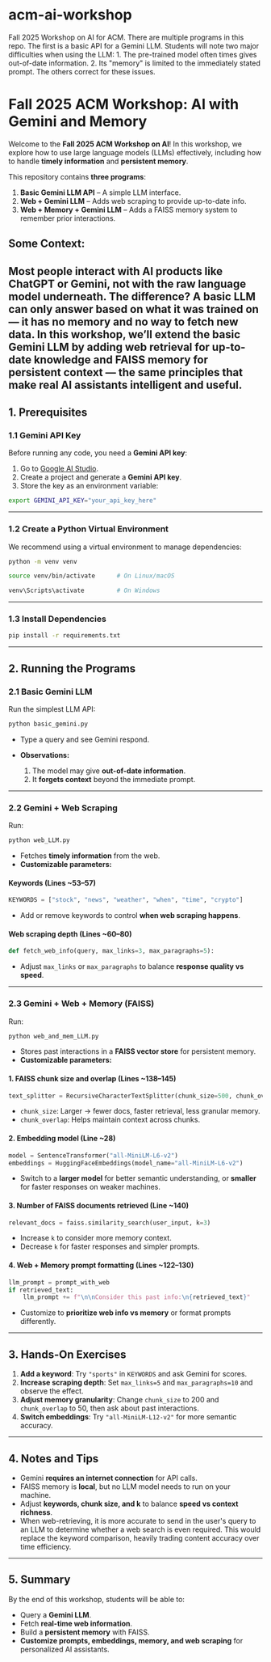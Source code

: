 # acm-ai-workshop
Fall 2025 Workshop on AI for ACM. There are multiple programs in this repo. The first is a basic API for a Gemini LLM. Students will note two major difficulties when using the LLM: 1. The pre-trained model often times gives out-of-date information. 2. Its "memory" is limited to the immediately stated prompt. The others correct for these issues.

# Fall 2025 ACM Workshop: AI with Gemini and Memory

Welcome to the **Fall 2025 ACM Workshop on AI**! In this workshop, we explore how to use large language models (LLMs) effectively, including how to handle **timely information** and **persistent memory**.

This repository contains **three programs**:

1. **Basic Gemini LLM API** – A simple LLM interface.
2. **Web + Gemini LLM** – Adds web scraping to provide up-to-date info.
3. **Web + Memory + Gemini LLM** – Adds a FAISS memory system to remember prior interactions.

## Some Context: ##

Most people interact with AI products like ChatGPT or Gemini, not with the raw language model underneath. The difference? A basic LLM can only answer based on what it was trained on — it has no memory and no way to fetch new data.
In this workshop, we’ll extend the basic Gemini LLM by adding web retrieval for up-to-date knowledge and FAISS memory for persistent context — the same principles that make real AI assistants intelligent and useful.
---

## 1. Prerequisites

### 1.1 Gemini API Key

Before running any code, you need a **Gemini API key**:

1. Go to [Google AI Studio](https://studio.ai.google/).
2. Create a project and generate a **Gemini API key**.
3. Store the key as an environment variable:

```bash
export GEMINI_API_KEY="your_api_key_here"
```

---

### 1.2 Create a Python Virtual Environment

We recommend using a virtual environment to manage dependencies:

```bash
python -m venv venv

source venv/bin/activate      # On Linux/macOS

venv\Scripts\activate         # On Windows
```

---

### 1.3 Install Dependencies

```bash
pip install -r requirements.txt
```

---

## 2. Running the Programs

### 2.1 Basic Gemini LLM

Run the simplest LLM API:

```bash
python basic_gemini.py
```

* Type a query and see Gemini respond.
* **Observations:**

  1. The model may give **out-of-date information**.
  2. It **forgets context** beyond the immediate prompt.

---

### 2.2 Gemini + Web Scraping

Run:

```bash
python web_LLM.py
```

* Fetches **timely information** from the web.
* **Customizable parameters:**

#### Keywords (Lines ~53–57)

```python
KEYWORDS = ["stock", "news", "weather", "when", "time", "crypto"]
```

* Add or remove keywords to control **when web scraping happens**.

#### Web scraping depth (Lines ~60–80)

```python
def fetch_web_info(query, max_links=3, max_paragraphs=5):
```

* Adjust `max_links` or `max_paragraphs` to balance **response quality vs speed**.

---

### 2.3 Gemini + Web + Memory (FAISS)

Run:

```bash
python web_and_mem_LLM.py
```

* Stores past interactions in a **FAISS vector store** for persistent memory.
* **Customizable parameters:**

#### 1. FAISS chunk size and overlap (Lines ~138–145)

```python
text_splitter = RecursiveCharacterTextSplitter(chunk_size=500, chunk_overlap=50)
```

* `chunk_size`: Larger → fewer docs, faster retrieval, less granular memory.
* `chunk_overlap`: Helps maintain context across chunks.

#### 2. Embedding model (Line ~28)

```python
model = SentenceTransformer("all-MiniLM-L6-v2")
embeddings = HuggingFaceEmbeddings(model_name="all-MiniLM-L6-v2")
```

* Switch to a **larger model** for better semantic understanding, or **smaller** for faster responses on weaker machines.

#### 3. Number of FAISS documents retrieved (Line ~140)

```python
relevant_docs = faiss.similarity_search(user_input, k=3)
```

* Increase `k` to consider more memory context.
* Decrease `k` for faster responses and simpler prompts.

#### 4. Web + Memory prompt formatting (Lines ~122–130)

```python
llm_prompt = prompt_with_web
if retrieved_text:
    llm_prompt += f"\n\nConsider this past info:\n{retrieved_text}"
```

* Customize to **prioritize web info vs memory** or format prompts differently.

---

## 3. Hands-On Exercises

1. **Add a keyword**: Try `"sports"` in `KEYWORDS` and ask Gemini for scores.
2. **Increase scraping depth**: Set `max_links=5` and `max_paragraphs=10` and observe the effect.
3. **Adjust memory granularity**: Change `chunk_size` to 200 and `chunk_overlap` to 50, then ask about past interactions.
4. **Switch embeddings**: Try `"all-MiniLM-L12-v2"` for more semantic accuracy.

---

## 4. Notes and Tips

* Gemini **requires an internet connection** for API calls.
* FAISS memory is **local**, but no LLM model needs to run on your machine.
* Adjust **keywords, chunk size, and k** to balance **speed vs context richness**.
* When web-retrieving, it is more accurate to send in the user's query to an LLM to determine whether a web search is even required. This would replace the keyword comparison, heavily trading content accuracy over time efficiency. 
---

## 5. Summary

By the end of this workshop, students will be able to:

* Query a **Gemini LLM**.
* Fetch **real-time web information**.
* Build a **persistent memory** with FAISS.
* **Customize prompts, embeddings, memory, and web scraping** for personalized AI assistants.
